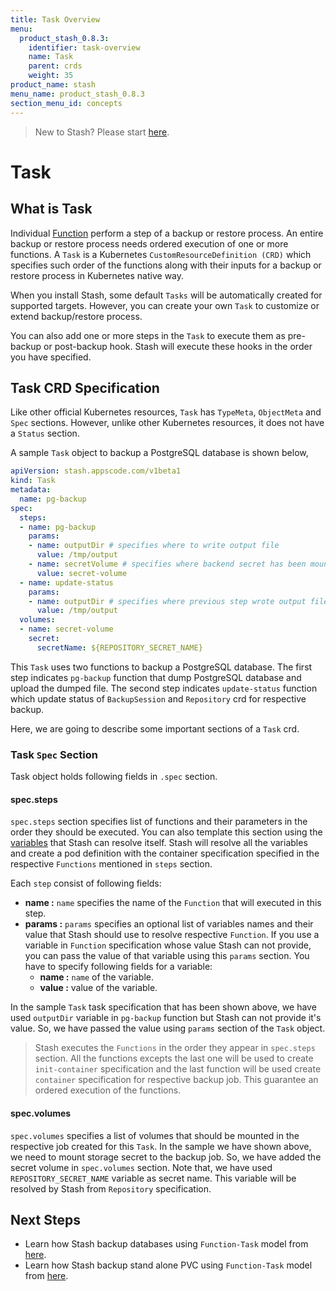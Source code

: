 ```yaml
---
title: Task Overview
menu:
  product_stash_0.8.3:
    identifier: task-overview
    name: Task
    parent: crds
    weight: 35
product_name: stash
menu_name: product_stash_0.8.3
section_menu_id: concepts
---
```


> New to Stash? Please start [here](/docs/concepts/README.md).

# Task

## What is Task

Individual [Function](/docs/concepts/crds/function.md) perform a step of a backup or restore process. An entire backup or restore process needs ordered execution of one or more functions. A `Task` is a Kubernetes `CustomResourceDefinition (CRD)` which specifies such order of the functions along with their inputs for a backup or restore process in Kubernetes native way.

When you install Stash, some default `Tasks` will be automatically created for supported targets. However, you can create your own `Task` to customize or extend backup/restore process.

You can also add one or more steps in the `Task` to execute them as pre-backup or post-backup hook. Stash will execute these hooks in the order you have specified.

## Task CRD Specification

Like other official Kubernetes resources, `Task` has `TypeMeta`, `ObjectMeta` and `Spec` sections. However, unlike other Kubernetes resources, it does not have a `Status` section.

A sample `Task` object to backup a PostgreSQL database is shown below,

```yaml
apiVersion: stash.appscode.com/v1beta1
kind: Task
metadata:
  name: pg-backup
spec:
  steps:
  - name: pg-backup
    params:
    - name: outputDir # specifies where to write output file
      value: /tmp/output
    - name: secretVolume # specifies where backend secret has been mounted
      value: secret-volume
  - name: update-status
    params:
    - name: outputDir # specifies where previous step wrote output file. it will read that file and update status of respective resources accordingly.
      value: /tmp/output
  volumes:
  - name: secret-volume
    secret:
      secretName: ${REPOSITORY_SECRET_NAME}
```

This `Task` uses two functions to backup a PostgreSQL database. The first step indicates `pg-backup` function that dump PostgreSQL database and upload the dumped file. The second step indicates `update-status` function which update status of `BackupSession` and `Repository` crd for respective backup.

Here, we are going to describe some important sections of a `Task` crd.

### Task `Spec` Section

Task object holds following fields in `.spec` section.

#### spec.steps

`spec.steps` section specifies list of functions and their parameters in the order they should be executed. You can also template this section using the [variables](/docs/concepts/crds/functions.md#stash-provided-variables) that Stash can resolve itself. Stash will resolve all the variables and create a pod definition with the container specification specified in the respective `Functions` mentioned in `steps` section.

Each `step` consist of following fields:

- **name :** `name` specifies the name of the `Function` that will executed in this step.
- **params :** `params` specifies an optional list of variables names and their value that Stash should use to resolve respective `Function`. If you use a variable in `Function` specification whose value Stash can not provide, you can pass the value of that variable using this `params` section. You have to specify following fields for a variable:
  - **name :** `name` of the variable.
  - **value :** value of the variable.

In the sample `Task` task specification that has been shown above, we have used `outputDir` variable in `pg-backup` function but Stash can not provide it's value. So, we have passed the value using `params` section of the `Task` object.

>Stash executes the `Functions` in the order they appear in `spec.steps` section. All the functions excepts the last one will be used to create `init-container` specification and the last function will be used create `container` specification for respective backup job. This guarantee an ordered execution of the functions.

#### spec.volumes

`spec.volumes` specifies a list of volumes that should be mounted in the respective job created for this `Task`. In the sample we have shown above, we need to mount storage secret to the backup job. So, we have added the secret volume in `spec.volumes` section. Note that, we have used `REPOSITORY_SECRET_NAME` variable as secret name. This variable will be resolved by Stash from `Repository` specification.

## Next Steps

- Learn how Stash backup databases using `Function-Task` model from [here](/docs/guides/databases/backup.md).
- Learn how Stash backup stand alone PVC using `Function-Task` model from [here](/docs/guides/volumes/backup.md).
